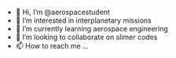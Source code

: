 - 👋 Hi, I’m @aerospacestudent
- 👀 I’m interested in interplanetary missions
- 🌱 I’m currently learning aerospace engineering 
- 💞️ I’m looking to collaborate on slimer codes
- 📫 How to reach me ...

<!---
aerospacestudent/aerospacestudent is a ✨ special ✨ repository because its `README.md` (this file) appears on your GitHub profile.
You can click the Preview link to take a look at your changes.
--->
